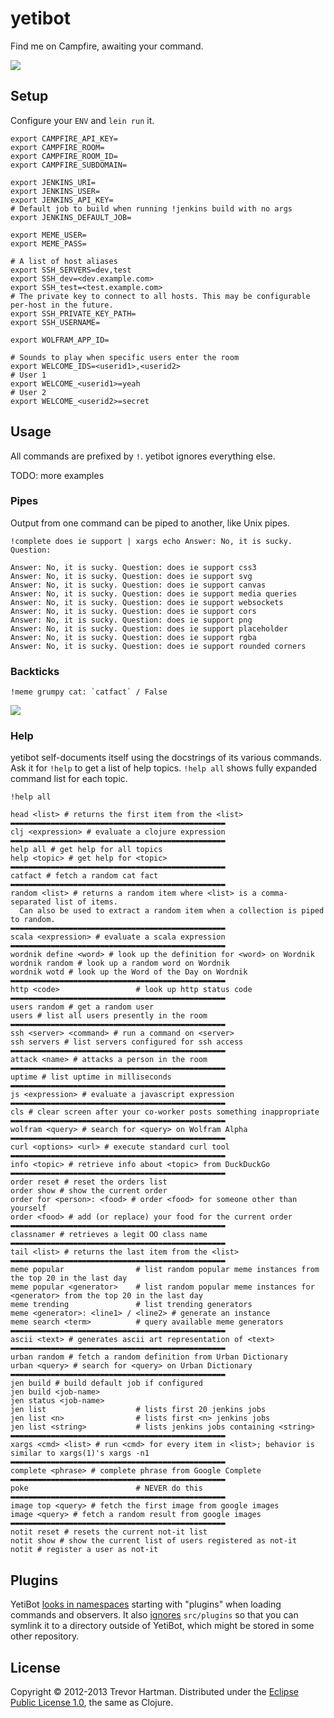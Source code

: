 # yetibot

Find me on Campfire, awaiting your command.

<img src="https://www.decide.com/img/yeti.png" />

## Setup

Configure your `ENV` and `lein run` it.

```
export CAMPFIRE_API_KEY=
export CAMPFIRE_ROOM=
export CAMPFIRE_ROOM_ID=
export CAMPFIRE_SUBDOMAIN=

export JENKINS_URI=
export JENKINS_USER=
export JENKINS_API_KEY=
# Default job to build when running !jenkins build with no args
export JENKINS_DEFAULT_JOB=

export MEME_USER=
export MEME_PASS=

# A list of host aliases
export SSH_SERVERS=dev,test
export SSH_dev=<dev.example.com>
export SSH_test=<test.example.com>
# The private key to connect to all hosts. This may be configurable per-host in the future.
export SSH_PRIVATE_KEY_PATH=
export SSH_USERNAME=

export WOLFRAM_APP_ID=

# Sounds to play when specific users enter the room
export WELCOME_IDS=<userid1>,<userid2>
# User 1
export WELCOME_<userid1>=yeah
# User 2
export WELCOME_<userid2>=secret
```


## Usage

All commands are prefixed by `!`. yetibot ignores everything else.

TODO: more examples

### Pipes

Output from one command can be piped to another, like Unix pipes.

```
!complete does ie support | xargs echo Answer: No, it is sucky. Question:

Answer: No, it is sucky. Question: does ie support css3
Answer: No, it is sucky. Question: does ie support svg
Answer: No, it is sucky. Question: does ie support canvas
Answer: No, it is sucky. Question: does ie support media queries
Answer: No, it is sucky. Question: does ie support websockets
Answer: No, it is sucky. Question: does ie support cors
Answer: No, it is sucky. Question: does ie support png
Answer: No, it is sucky. Question: does ie support placeholder
Answer: No, it is sucky. Question: does ie support rgba
Answer: No, it is sucky. Question: does ie support rounded corners
```

### Backticks

```
!meme grumpy cat: `catfact` / False
```

<img src="http://cdn.memegenerator.net/instances/500x/33734863.jpg" />


### Help

yetibot self-documents itself using the docstrings of its various commands. Ask it
for `!help` to get a list of help topics. `!help all` shows fully expanded command
list for each topic.

```
!help all
```

```
head <list> # returns the first item from the <list>
▬▬▬▬▬▬▬▬▬▬▬▬▬▬▬▬▬▬▬▬▬▬▬▬▬▬▬▬▬▬▬▬▬▬▬▬▬▬▬▬▬▬▬▬▬▬▬▬
clj <expression> # evaluate a clojure expression
▬▬▬▬▬▬▬▬▬▬▬▬▬▬▬▬▬▬▬▬▬▬▬▬▬▬▬▬▬▬▬▬▬▬▬▬▬▬▬▬▬▬▬▬▬▬▬▬
help all # get help for all topics
help <topic> # get help for <topic>
▬▬▬▬▬▬▬▬▬▬▬▬▬▬▬▬▬▬▬▬▬▬▬▬▬▬▬▬▬▬▬▬▬▬▬▬▬▬▬▬▬▬▬▬▬▬▬▬
catfact # fetch a random cat fact
▬▬▬▬▬▬▬▬▬▬▬▬▬▬▬▬▬▬▬▬▬▬▬▬▬▬▬▬▬▬▬▬▬▬▬▬▬▬▬▬▬▬▬▬▬▬▬▬
random <list> # returns a random item where <list> is a comma-separated list of items.
  Can also be used to extract a random item when a collection is piped to random.
▬▬▬▬▬▬▬▬▬▬▬▬▬▬▬▬▬▬▬▬▬▬▬▬▬▬▬▬▬▬▬▬▬▬▬▬▬▬▬▬▬▬▬▬▬▬▬▬
scala <expression> # evaluate a scala expression
▬▬▬▬▬▬▬▬▬▬▬▬▬▬▬▬▬▬▬▬▬▬▬▬▬▬▬▬▬▬▬▬▬▬▬▬▬▬▬▬▬▬▬▬▬▬▬▬
wordnik define <word> # look up the definition for <word> on Wordnik
wordnik random # look up a random word on Wordnik
wordnik wotd # look up the Word of the Day on Wordnik
▬▬▬▬▬▬▬▬▬▬▬▬▬▬▬▬▬▬▬▬▬▬▬▬▬▬▬▬▬▬▬▬▬▬▬▬▬▬▬▬▬▬▬▬▬▬▬▬
http <code>                 # look up http status code
▬▬▬▬▬▬▬▬▬▬▬▬▬▬▬▬▬▬▬▬▬▬▬▬▬▬▬▬▬▬▬▬▬▬▬▬▬▬▬▬▬▬▬▬▬▬▬▬
users random # get a random user
users # list all users presently in the room
▬▬▬▬▬▬▬▬▬▬▬▬▬▬▬▬▬▬▬▬▬▬▬▬▬▬▬▬▬▬▬▬▬▬▬▬▬▬▬▬▬▬▬▬▬▬▬▬
ssh <server> <command> # run a command on <server>
ssh servers # list servers configured for ssh access
▬▬▬▬▬▬▬▬▬▬▬▬▬▬▬▬▬▬▬▬▬▬▬▬▬▬▬▬▬▬▬▬▬▬▬▬▬▬▬▬▬▬▬▬▬▬▬▬
attack <name> # attacks a person in the room
▬▬▬▬▬▬▬▬▬▬▬▬▬▬▬▬▬▬▬▬▬▬▬▬▬▬▬▬▬▬▬▬▬▬▬▬▬▬▬▬▬▬▬▬▬▬▬▬
uptime # list uptime in milliseconds
▬▬▬▬▬▬▬▬▬▬▬▬▬▬▬▬▬▬▬▬▬▬▬▬▬▬▬▬▬▬▬▬▬▬▬▬▬▬▬▬▬▬▬▬▬▬▬▬
js <expression> # evaluate a javascript expression
▬▬▬▬▬▬▬▬▬▬▬▬▬▬▬▬▬▬▬▬▬▬▬▬▬▬▬▬▬▬▬▬▬▬▬▬▬▬▬▬▬▬▬▬▬▬▬▬
cls # clear screen after your co-worker posts something inappropriate
▬▬▬▬▬▬▬▬▬▬▬▬▬▬▬▬▬▬▬▬▬▬▬▬▬▬▬▬▬▬▬▬▬▬▬▬▬▬▬▬▬▬▬▬▬▬▬▬
wolfram <query> # search for <query> on Wolfram Alpha
▬▬▬▬▬▬▬▬▬▬▬▬▬▬▬▬▬▬▬▬▬▬▬▬▬▬▬▬▬▬▬▬▬▬▬▬▬▬▬▬▬▬▬▬▬▬▬▬
curl <options> <url> # execute standard curl tool
▬▬▬▬▬▬▬▬▬▬▬▬▬▬▬▬▬▬▬▬▬▬▬▬▬▬▬▬▬▬▬▬▬▬▬▬▬▬▬▬▬▬▬▬▬▬▬▬
info <topic> # retrieve info about <topic> from DuckDuckGo
▬▬▬▬▬▬▬▬▬▬▬▬▬▬▬▬▬▬▬▬▬▬▬▬▬▬▬▬▬▬▬▬▬▬▬▬▬▬▬▬▬▬▬▬▬▬▬▬
order reset # reset the orders list
order show # show the current order
order for <person>: <food> # order <food> for someone other than yourself
order <food> # add (or replace) your food for the current order
▬▬▬▬▬▬▬▬▬▬▬▬▬▬▬▬▬▬▬▬▬▬▬▬▬▬▬▬▬▬▬▬▬▬▬▬▬▬▬▬▬▬▬▬▬▬▬▬
classnamer # retrieves a legit OO class name
▬▬▬▬▬▬▬▬▬▬▬▬▬▬▬▬▬▬▬▬▬▬▬▬▬▬▬▬▬▬▬▬▬▬▬▬▬▬▬▬▬▬▬▬▬▬▬▬
tail <list> # returns the last item from the <list>
▬▬▬▬▬▬▬▬▬▬▬▬▬▬▬▬▬▬▬▬▬▬▬▬▬▬▬▬▬▬▬▬▬▬▬▬▬▬▬▬▬▬▬▬▬▬▬▬
meme popular                # list random popular meme instances from the top 20 in the last day
meme popular <generator>    # list random popular meme instances for <generator> from the top 20 in the last day
meme trending               # list trending generators
meme <generator>: <line1> / <line2> # generate an instance
meme search <term>          # query available meme generators
▬▬▬▬▬▬▬▬▬▬▬▬▬▬▬▬▬▬▬▬▬▬▬▬▬▬▬▬▬▬▬▬▬▬▬▬▬▬▬▬▬▬▬▬▬▬▬▬
ascii <text> # generates ascii art representation of <text>
▬▬▬▬▬▬▬▬▬▬▬▬▬▬▬▬▬▬▬▬▬▬▬▬▬▬▬▬▬▬▬▬▬▬▬▬▬▬▬▬▬▬▬▬▬▬▬▬
urban random # fetch a random definition from Urban Dictionary
urban <query> # search for <query> on Urban Dictionary
▬▬▬▬▬▬▬▬▬▬▬▬▬▬▬▬▬▬▬▬▬▬▬▬▬▬▬▬▬▬▬▬▬▬▬▬▬▬▬▬▬▬▬▬▬▬▬▬
jen build # build default job if configured
jen build <job-name>
jen status <job-name>
jen list                    # lists first 20 jenkins jobs
jen list <n>                # lists first <n> jenkins jobs
jen list <string>           # lists jenkins jobs containing <string>
▬▬▬▬▬▬▬▬▬▬▬▬▬▬▬▬▬▬▬▬▬▬▬▬▬▬▬▬▬▬▬▬▬▬▬▬▬▬▬▬▬▬▬▬▬▬▬▬
xargs <cmd> <list> # run <cmd> for every item in <list>; behavior is similar to xargs(1)'s xargs -n1
▬▬▬▬▬▬▬▬▬▬▬▬▬▬▬▬▬▬▬▬▬▬▬▬▬▬▬▬▬▬▬▬▬▬▬▬▬▬▬▬▬▬▬▬▬▬▬▬
complete <phrase> # complete phrase from Google Complete
▬▬▬▬▬▬▬▬▬▬▬▬▬▬▬▬▬▬▬▬▬▬▬▬▬▬▬▬▬▬▬▬▬▬▬▬▬▬▬▬▬▬▬▬▬▬▬▬
poke                        # NEVER do this
▬▬▬▬▬▬▬▬▬▬▬▬▬▬▬▬▬▬▬▬▬▬▬▬▬▬▬▬▬▬▬▬▬▬▬▬▬▬▬▬▬▬▬▬▬▬▬▬
image top <query> # fetch the first image from google images
image <query> # fetch a random result from google images
▬▬▬▬▬▬▬▬▬▬▬▬▬▬▬▬▬▬▬▬▬▬▬▬▬▬▬▬▬▬▬▬▬▬▬▬▬▬▬▬▬▬▬▬▬▬▬▬
notit reset # resets the current not-it list
notit show # show the current list of users registered as not-it
notit # register a user as not-it
```

## Plugins

YetiBot [looks in namespaces](https://github.com/devth/yetibot/blob/master/src/yetibot/core.clj#L100-104)
starting with "plugins" when loading commands and observers. It also [ignores](https://github.com/devth/yetibot/blob/master/.gitignore#L10)
`src/plugins` so that you can symlink it to a directory outside of YetiBot, which
might be stored in some other repository.

## License

Copyright &copy; 2012-2013 Trevor Hartman. Distributed under the [Eclipse Public License 1.0](http://opensource.org/licenses/eclipse-1.0.php), the same as Clojure.
